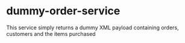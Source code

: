 # dummy-order-service
This service simply returns a dummy XML payload containing orders, customers and the items purchased

